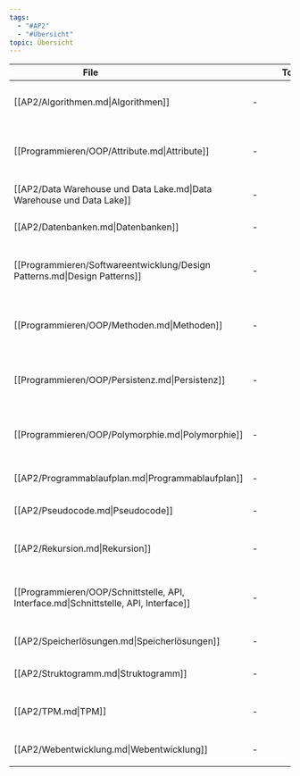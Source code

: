 ```yaml
---
tags:
  - "#AP2"
  - "#Übersicht" 
topic: Übersicht
---
```

| <div style="width:275px;">File</div>                                                  | <div style='width:150px;'>Topic</div> | <div style='width:200px;'>Tags</div>                                       |
| ------------------------------------------------------------------------------------- | ------------------------------------- | -------------------------------------------------------------------------- |
| [[AP2/Algorithmen.md\|Algorithmen]]                                                   | \-                                    | <ul><li>#AP2</li><li>#Programmieren</li></ul>                              |
| [[Programmieren/OOP/Attribute.md\|Attribute]]                                         | \-                                    | <ul><li>#AP2</li><li>#Programmieren</li><li>#OOP</li></ul>                 |
| [[AP2/Data Warehouse und Data Lake.md\|Data Warehouse und Data Lake]]                 | \-                                    | <ul><li>#AP2</li></ul>                                                     |
| [[AP2/Datenbanken.md\|Datenbanken]]                                                   | \-                                    | <ul><li>#AP2</li></ul>                                                     |
| [[Programmieren/Softwareentwicklung/Design Patterns.md\|Design Patterns]]             | \-                                    | <ul><li>#Programmieren</li><li>#Softwareentwicklung</li><li>#AP2</li></ul> |
| [[Programmieren/OOP/Methoden.md\|Methoden]]                                           | \-                                    | <ul><li>#AP2</li><li>#Programmieren</li><li>#OOP</li></ul>                 |
| [[Programmieren/OOP/Persistenz.md\|Persistenz]]                                       | \-                                    | <ul><li>#AP2</li><li>#Programmieren</li><li>#OOP</li></ul>                 |
| [[Programmieren/OOP/Polymorphie.md\|Polymorphie]]                                     | \-                                    | <ul><li>#AP2</li><li>#Programmieren</li><li>#OOP</li></ul>                 |
| [[AP2/Programmablaufplan.md\|Programmablaufplan]]                                     | \-                                    | <ul><li>#AP2</li></ul>                                                     |
| [[AP2/Pseudocode.md\|Pseudocode]]                                                     | \-                                    | <ul><li>#AP2</li></ul>                                                     |
| [[AP2/Rekursion.md\|Rekursion]]                                                       | \-                                    | <ul><li>#AP2</li><li>#Programmieren</li></ul>                              |
| [[Programmieren/OOP/Schnittstelle, API, Interface.md\|Schnittstelle, API, Interface]] | \-                                    | <ul><li>#AP2</li><li>#Programmieren</li><li>#OOP</li></ul>                 |
| [[AP2/Speicherlösungen.md\|Speicherlösungen]]                                         | \-                                    | <ul><li>AP2</li></ul>                                                      |
| [[AP2/Struktogramm.md\|Struktogramm]]                                                 | \-                                    | <ul><li>#AP2</li></ul>                                                     |
| [[AP2/TPM.md\|TPM]]                                                                   | \-                                    | <ul><li>#AP2</li><li>#IT-Sicherheit</li></ul>                              |
| [[AP2/Webentwicklung.md\|Webentwicklung]]                                             | \-                                    | <ul><li>#AP2</li></ul>                                                     |
